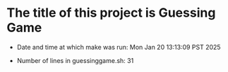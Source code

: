 # The title of this project is **Guessing Game**
 
- Date and time at which make was run:
Mon Jan 20 13:13:09 PST 2025
 
- Number of lines in guessinggame.sh:
31
